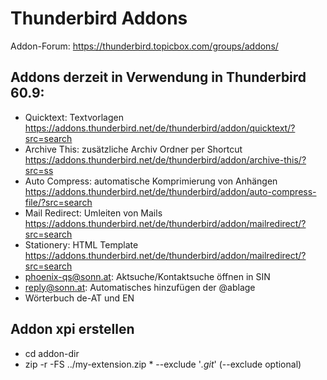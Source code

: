 # Thunderbird Addons

Addon-Forum: https://thunderbird.topicbox.com/groups/addons/

## Addons derzeit in Verwendung in Thunderbird 60.9:
   * Quicktext: Textvorlagen https://addons.thunderbird.net/de/thunderbird/addon/quicktext/?src=search
   * Archive This: zusätzliche Archiv Ordner per Shortcut https://addons.thunderbird.net/de/thunderbird/addon/archive-this/?src=ss
   * Auto Compress: automatische Komprimierung von Anhängen https://addons.thunderbird.net/de/thunderbird/addon/auto-compress-file/?src=search
   * Mail Redirect: Umleiten von Mails https://addons.thunderbird.net/de/thunderbird/addon/mailredirect/?src=search
   * Stationery: HTML Template https://addons.thunderbird.net/de/thunderbird/addon/mailredirect/?src=search
   * phoenix-qs@sonn.at: Aktsuche/Kontaktsuche öffnen in SIN
   * reply@sonn.at: Automatisches hinzufügen der @ablage
   * Wörterbuch de-AT und EN

## Addon xpi erstellen
   * cd addon-dir
   * zip -r -FS ../my-extension.zip * --exclude '*.git*' (--exclude optional)